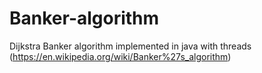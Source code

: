 # Banker-algorithm
Dijkstra Banker algorithm implemented in java with threads (https://en.wikipedia.org/wiki/Banker%27s_algorithm)


